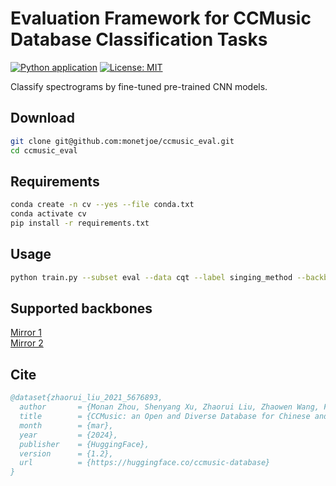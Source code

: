 # Evaluation Framework for CCMusic Database Classification Tasks
[![Python application](https://github.com/monetjoe/ccmusic_eval/actions/workflows/python-app.yml/badge.svg?branch=main)](https://github.com/monetjoe/ccmusic_eval/actions/workflows/python-app.yml)
[![License: MIT](https://img.shields.io/badge/License-MIT-yellow.svg)](https://github.com/monetjoe/ccmusic_eval/blob/main/LICENSE)

Classify spectrograms by fine-tuned pre-trained CNN models.

## Download
```bash
git clone git@github.com:monetjoe/ccmusic_eval.git
cd ccmusic_eval
```

## Requirements
```bash
conda create -n cv --yes --file conda.txt
conda activate cv
pip install -r requirements.txt
```

## Usage
```bash
python train.py --subset eval --data cqt --label singing_method --backbone squeezenet1_1 --focalloss True --fullfinetune False
```

## Supported backbones
<a href="https://www.modelscope.cn/datasets/monetjoe/cv_backbones/dataPeview">Mirror 1</a><br>
<a href="https://huggingface.co/datasets/monetjoe/cv_backbones">Mirror 2</a>

## Cite
```bibtex
@dataset{zhaorui_liu_2021_5676893,
  author       = {Monan Zhou, Shenyang Xu, Zhaorui Liu, Zhaowen Wang, Feng Yu, Wei Li and Baoqiang Han},
  title        = {CCMusic: an Open and Diverse Database for Chinese and General Music Information Retrieval Research},
  month        = {mar},
  year         = {2024},
  publisher    = {HuggingFace},
  version      = {1.2},
  url          = {https://huggingface.co/ccmusic-database}
}
```
